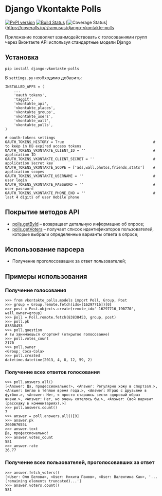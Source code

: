 Django Vkontakte Polls
======================

[![PyPI version](https://badge.fury.io/py/django-vkontakte-polls.png)](http://badge.fury.io/py/django-vkontakte-polls) [![Build Status](https://travis-ci.org/ramusus/django-vkontakte-polls.png?branch=master)](https://travis-ci.org/ramusus/django-vkontakte-polls) [![Coverage Status](https://coveralls.io/repos/ramusus/django-vkontakte-polls/badge.png?branch=master)](https://coveralls.io/r/ramusus/django-vkontakte-polls

Приложение позволяет взаимодействовать с голосованиями групп через Вконтакте API используя стандартные модели Django

Установка
---------

    pip install django-vkontakte-polls

В `settings.py` необходимо добавить:

    INSTALLED_APPS = (
        ...
        'oauth_tokens',
        'taggit',
        'vkontakte_api',
        'vkontakte_places',
        'vkontakte_groups',
        'vkontakte_users',
        'vkontakte_wall',
        'vkontakte_polls',
    )

    # oauth-tokens settings
    OAUTH_TOKENS_HISTORY = True                                         # to keep in DB expired access tokens
    OAUTH_TOKENS_VKONTAKTE_CLIENT_ID = ''                               # application ID
    OAUTH_TOKENS_VKONTAKTE_CLIENT_SECRET = ''                           # application secret key
    OAUTH_TOKENS_VKONTAKTE_SCOPE = ['ads,wall,photos,friends,stats']    # application scopes
    OAUTH_TOKENS_VKONTAKTE_USERNAME = ''                                # user login
    OAUTH_TOKENS_VKONTAKTE_PASSWORD = ''                                # user password
    OAUTH_TOKENS_VKONTAKTE_PHONE_END = ''                               # last 4 digits of user mobile phone

Покрытие методов API
--------------------

* [polls.getById](http://vk.com/dev/polls.getById) – возвращает детальную информацию об опросе;
* [polls.getVoters](http://vk.com/dev/polls.getVoters) – получает список идентификаторов пользователей, которые выбрали определенные варианты ответа в опросе;

Использование парсера
---------------------

* Получение проголосовавших за ответ пользователей;

Примеры использования
---------------------

### Получение голосования

    >>> from vkontakte_polls.models import Poll, Group, Post
    >>> group = Group.remote.fetch(ids=[16297716])[0]
    >>> post = Post.objects.create(remote_id='-16297716_190770', wall_owner=group)
    >>> poll = Poll.remote.fetch(83838453, group, post)
    >>> poll.pk
    83838453
    >>> poll.question
    А ты занимаешься спортом? (открытое голосование)
    >>> poll.votes_count
    2170
    >>> poll.owner
    <Group: Coca-Cola>
    >>> poll.created
    datetime.datetime(2013, 4, 8, 12, 59, 2)

### Получение всех ответов голосования

    >>> poll.answers.all()
    [<Answer: Да, профессионально!>, <Answer: Регулярно хожу в спортзал.>, <Answer: Бегаю в тёплое время года.>, <Answer: Играю с друзьями в футбол.>, <Answer: Нет, я просто стараюсь вести здоровый образ жизни.>, <Answer: Нет, но очень хотелось бы.>, <Answer: Свой вариант (расскажу в комментариях).>]
    >>> poll.answers.count()
    7
    >>> answer = poll.answers.all()[0]
    >>> answer.pk
    266067655L
    >>> answer.text
    Да, профессионально!
    >>> answer.votes_count
    581
    >>> answer.rate
    26.77

### Получение всех пользователей, проголосовавших за ответ

    >>> answer.fetch_voters()
    [<User: Оля Белова>, <User: Никита Панов>, <User: Валентина Кан>, '...(remaining elements truncated)...']
    >>> answer.voters.count()
    581
